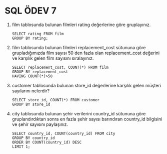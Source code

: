 # SQL ÖDEV 7

1. film tablosunda bulunan filmleri rating değerlerine göre gruplayınız.

   ```
   SELECT rating FROM film
   GROUP BY rating;
   ```

2. film tablosunda bulunan filmleri replacement_cost sütununa göre grupladığımızda film sayısı 50 den fazla olan replacement_cost değerini ve karşılık gelen film sayısını sıralayınız.

   ```
   SELECT replacement_cost, COUNT(*) FROM film
   GROUP BY replacement_cost
   HAVING COUNT(*)>50
   ```

3. customer tablosunda bulunan store_id değerlerine karşılık gelen müşteri sayılarını nelerdir?

   ```
   SELECT store_id, COUNT(*) FROM customer
   GROUP BY store_id
   ```

4. city tablosunda bulunan şehir verilerini country_id sütununa göre gruplandırdıktan sonra en fazla şehir sayısı barındıran country_id bilgisini ve şehir sayısını paylaşınız.

   ```
   SELECT country_id, COUNT(country_id) FROM city
   GROUP BY country_id
   ORDER BY COUNT(country_id) DESC
   LIMIT 1;
   ```
